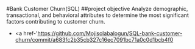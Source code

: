 #Bank Customer Churn(SQL) 
##project objective
Analyze demographic, transactional, and behavioral attributes to determine the most significant factors contributing to customer churn.
- <a href-'https://github.com/Mojisolabalogun/SQL-bank-customer-churn/commit/a683fc2b35cb327c16ec7091bc71a0c0d1bcb4f0
